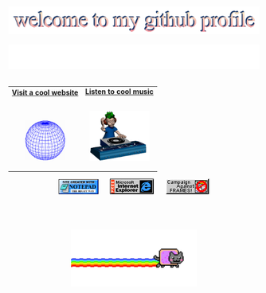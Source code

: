 <!-- "Hero" Header -->
<div align="center">
  <img src="./images/welcome.png" style="max-width: 100%;" alt="Welcome to my Github Profile" />
  <br />
  <br />
  <img height="50" alt="i'm lucciano" src="images/personal_note.svg" />
  <br />
  <br />

</div>

<!-- Social -->
<table width="100%" align="center">
<tr>
<td align="center">
<a href="https://www.youtube.com/watch?v=0KFDWqRZJaQ">
<strong>Visit a cool website </strong>
<br />
<br />
<br />

<p>

<img alt="Globe" height="80" src="images/globe.gif">
</a>
</p>

</td>


<td align="center">
<a href="https://www.youtube.com">
<strong>Listen to cool music</strong>
<br />
<br />


<p>
<img height="100" alt="Music" src="images/music.gif"> 
</a>
</p>

</td>
</tr>
</table>


<!-- Footer -->

<div align="center">

<img src="./images/notepad.gif" alt="Site created with Notepad" height="30" />
<!-- "margin-right: whatever;" -->
<span>&nbsp;&nbsp;&nbsp;&nbsp;</span>  
<img src="./images/ie_logo.gif" alt="Microsoft Internet Explorer" />
<span>&nbsp;&nbsp;&nbsp;&nbsp;</span>  
<img src="./images/noframes.gif" alt="Microsoft Internet Explorer" />

</div>

<br/>
<br/>
<br/>
<br/>

<div align="center">
<img src="./images/nyanCat.gif" alt="Nyan cat" width="50%">
</div>